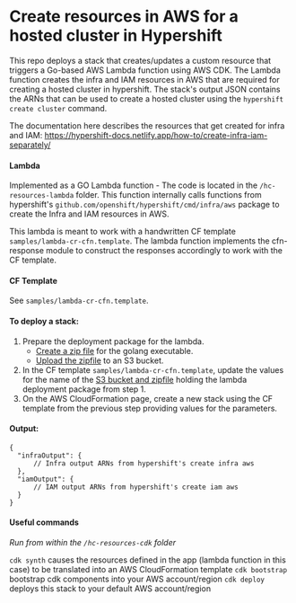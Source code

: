 # Create resources in AWS for a hosted cluster in Hypershift

This repo deploys a stack that creates/updates a custom resource that triggers a Go-based AWS Lambda function using AWS CDK. The Lambda function creates the infra and IAM resources in AWS that are required for creating a hosted cluster in hypershift. 
The stack's output JSON contains the ARNs that can be used to create a hosted cluster using the `hypershift create cluster` command.

The documentation here describes the resources that get created for infra and IAM: 
https://hypershift-docs.netlify.app/how-to/create-infra-iam-separately/

#### Lambda
Implemented as a GO Lambda function - The code is located in the `/hc-resources-lambda` folder. This function internally calls functions from hypershift's `github.com/openshift/hypershift/cmd/infra/aws` package to create the Infra and IAM resources in AWS.

This lambda is meant to work with a handwritten CF template `samples/lambda-cr-cfn.template`. The lambda function implements the cfn-response module to construct the responses accordingly to work with the CF template.

#### CF Template

See `samples/lambda-cr-cfn.template`.

#### To deploy a stack:
1. Prepare the deployment package for the lambda.
    - [Create a zip file](https://docs.aws.amazon.com/lambda/latest/dg/golang-package.html#golang-package-mac-linux) for the golang executable.
    - [Upload the zipfile](https://s3.console.aws.amazon.com/s3/upload/vnambiar-hypershift?region=us-east-1) to an S3 bucket.
2. In the CF template `samples/lambda-cr-cfn.template`, update the values for the name of the [S3 bucket and zipfile](https://github.com/stolostron/create-hc-resources/blob/lambda-cfn-response/samples/lambda-cr-cfn.template#L57-L58) holding the lambda deployment package from step 1.
3. On the AWS CloudFormation page, create a new stack using the CF template from the previous step providing values for the parameters.

#### Output:
```
{
  "infraOutput": {
      // Infra output ARNs from hypershift's create infra aws
  },
  "iamOutput": {
      // IAM output ARNs from hypershift's create iam aws
  }
}
```

#### Useful commands
*Run from within the `/hc-resources-cdk` folder*

`cdk synth` causes the resources defined in the app (lambda function in this case) to be translated into an AWS CloudFormation template
`cdk bootstrap` bootstrap cdk components into your AWS account/region
`cdk deploy` deploys this stack to your default AWS account/region
